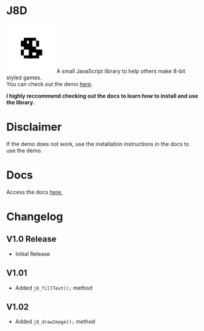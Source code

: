 # J8D
<img src="./assets/images/j8d.svg" width="128" height="128"></img>
A small JavaScript library to help others make 8-bit styled games.  
You can check out the demo [here](https://d3vpz.github.io/J8D.github.io/).

<b>I highly reccommend checking out the docs to learn how to install and use the library.</b>

# Disclaimer
If the demo does not work, use the installation instructions in the docs to use the demo.

# Docs
Access the docs <a href="./Docs.md">here.</a>

# Changelog
## V1.0 Release
* Initial Release
## V1.01
* Added `j8_fillText();` method
## V1.02
* Added `j8_drawImage();` method

